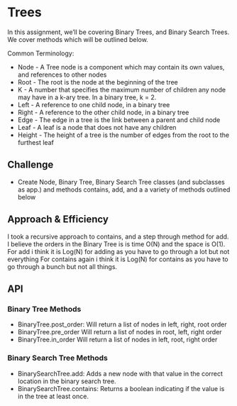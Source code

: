 # Trees
<!-- Short summary or background information -->
In this assignment, we’ll be covering Binary Trees, and Binary Search Trees.  We cover methods which will be
outlined below.

Common Terminology:
- Node - A Tree node is a component which may contain its own values, and references to other nodes
- Root - The root is the node at the beginning of the tree
- K - A number that specifies the maximum number of children any node may have in a k-ary tree. In a binary tree, k = 2.
- Left - A reference to one child node, in a binary tree
- Right - A reference to the other child node, in a binary tree
- Edge - The edge in a tree is the link between a parent and child node
- Leaf - A leaf is a node that does not have any children
- Height - The height of a tree is the number of edges from the root to the furthest leaf

## Challenge
<!-- Description of the challenge -->
- Create Node, Binary Tree, Binary Search Tree classes (and subclasses as app.) and methods contains, add, and a
a variety of methods outlined below

## Approach & Efficiency
<!-- What approach did you take? Why? What is the Big O space/time for this approach? -->
I took a recursive approach to contains, and a step through method for add. I believe the orders in the Binary Tree is is time O(N) and the space is O(1).
For add i think it is Log(N) for adding as you have to go through a lot but not everything
For contains again i think it is Log(N) for contains as you have to go through a bunch but not all things.

## API
<!-- Description of each method publicly available in each of your trees -->

### Binary Tree Methods

- BinaryTree.post_order: Will return a list of nodes in left, right, root order
- BinaryTree.pre_order Will return a list of nodes in root, left, right order
- BinaryTree.in_order Will return a list of nodes in left, root, right order

### Binary Search Tree Methods

- BinarySearchTree.add: Adds a new node with that value in the correct location in the binary search tree.
- BinarySearchTree.contains: Returns a boolean indicating if the value is in the tree at least once.
